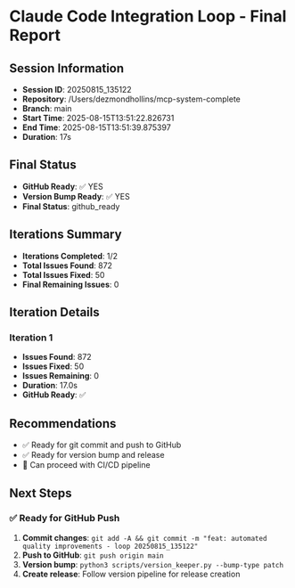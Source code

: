 # Claude Code Integration Loop - Final Report

## Session Information
- **Session ID**: 20250815_135122
- **Repository**: /Users/dezmondhollins/mcp-system-complete
- **Branch**: main
- **Start Time**: 2025-08-15T13:51:22.826731
- **End Time**: 2025-08-15T13:51:39.875397
- **Duration**: 17s

## Final Status
- **GitHub Ready**: ✅ YES
- **Version Bump Ready**: ✅ YES
- **Final Status**: github_ready

## Iterations Summary
- **Iterations Completed**: 1/2
- **Total Issues Found**: 872
- **Total Issues Fixed**: 50
- **Final Remaining Issues**: 0

## Iteration Details

### Iteration 1
- **Issues Found**: 872
- **Issues Fixed**: 50
- **Issues Remaining**: 0
- **Duration**: 17.0s
- **GitHub Ready**: ✅

## Recommendations
- ✅ Ready for git commit and push to GitHub
- ✅ Ready for version bump and release
- 🚀 Can proceed with CI/CD pipeline

## Next Steps

### ✅ Ready for GitHub Push


1. **Commit changes**: `git add -A && git commit -m "feat: automated quality improvements - loop 20250815_135122"`
2. **Push to GitHub**: `git push origin main`
3. **Version bump**: `python3 scripts/version_keeper.py --bump-type patch`
4. **Create release**: Follow version pipeline for release creation
